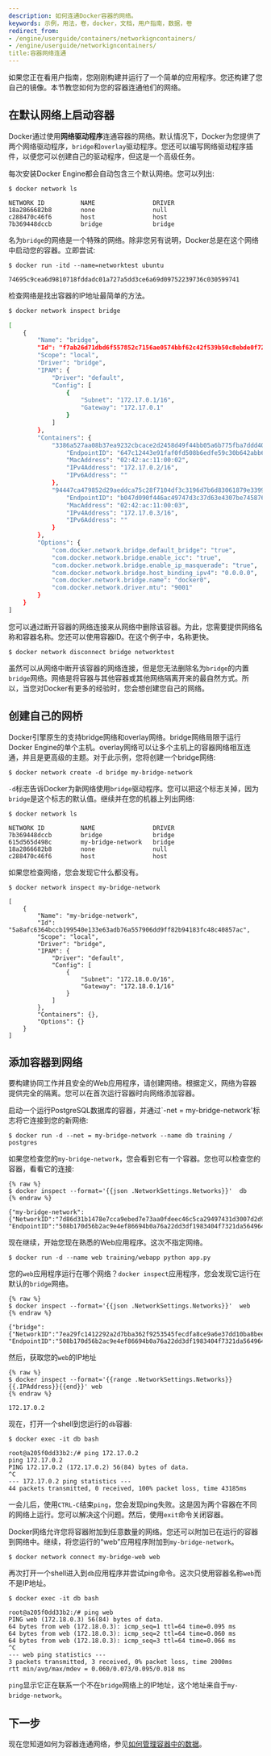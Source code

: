 ```yaml
---
description: 如何连通Docker容器的网络。
keywords: 示例，用法，卷，docker，文档，用户指南，数据，卷
redirect_from:
- /engine/userguide/containers/networkigncontainers/
- /engine/userguide/networkigncontainers/
title:容器网络连通
---
```



如果您正在看用户指南，您刚刚构建并运行了一个简单的应用程序。您还构建了您自己的镜像。本节教您如何为您的容器连通他们的网络。

## 在默认网络上启动容器

Docker通过使用**网络驱动程序**连通容器的网络。默认情况下，Docker为您提供了两个网络驱动程序，`bridge`和`overlay`驱动程序。您还可以编写网络驱动程序插件，以便您可以创建自己的驱动程序，但这是一个高级任务。

每次安装Docker Engine都会自动包含三个默认网络。您可以列出:

	$ docker network ls

    NETWORK ID          NAME                DRIVER
    18a2866682b8        none                null
    c288470c46f6        host                host
    7b369448dccb        bridge              bridge

名为`bridge`的网络是一个特殊的网络。除非您另有说明，Docker总是在这个网络中启动您的容器。立即尝试:

	$ docker run -itd --name=networktest ubuntu

	74695c9cea6d9810718fddadc01a727a5dd3ce6a69d09752239736c030599741

检查网络是找出容器的IP地址最简单的方法。

```bash
$ docker network inspect bridge

[
    {
        "Name": "bridge",
        "Id": "f7ab26d71dbd6f557852c7156ae0574bbf62c42f539b50c8ebde0f728a253b6f",
        "Scope": "local",
        "Driver": "bridge",
        "IPAM": {
            "Driver": "default",
            "Config": [
                {
                    "Subnet": "172.17.0.1/16",
                    "Gateway": "172.17.0.1"
                }
            ]
        },
        "Containers": {
            "3386a527aa08b37ea9232cbcace2d2458d49f44bb05a6b775fba7ddd40d8f92c": {
                "EndpointID": "647c12443e91faf0fd508b6edfe59c30b642abb60dfab890b4bdccee38750bc1",
                "MacAddress": "02:42:ac:11:00:02",
                "IPv4Address": "172.17.0.2/16",
                "IPv6Address": ""
            },
            "94447ca479852d29aeddca75c28f7104df3c3196d7b6d83061879e339946805c": {
                "EndpointID": "b047d090f446ac49747d3c37d63e4307be745876db7f0ceef7b311cbba615f48",
                "MacAddress": "02:42:ac:11:00:03",
                "IPv4Address": "172.17.0.3/16",
                "IPv6Address": ""
            }
        },
        "Options": {
            "com.docker.network.bridge.default_bridge": "true",
            "com.docker.network.bridge.enable_icc": "true",
            "com.docker.network.bridge.enable_ip_masquerade": "true",
            "com.docker.network.bridge.host_binding_ipv4": "0.0.0.0",
            "com.docker.network.bridge.name": "docker0",
            "com.docker.network.driver.mtu": "9001"
        }
    }
]
```

您可以通过断开容器的网络连接来从网络中删除该容器。为此，您需要提供网络名称和容器名称。您还可以使用容器ID。在这个例子中，名称更快。

	$ docker network disconnect bridge networktest

虽然可以从网络中断开该容器的网络连接，但是您无法删除名为`bridge`的内置`bridge`网络。网络是将容器与其他容器或其他网络隔离开来的最自然方式。所以，当您对Docker有更多的经验时，您会想创建您自己的网络。

## 创建自己的网桥

Docker引擎原生的支持bridge网络和overlay网络。bridge网络局限于运行Docker Engine的单个主机。overlay网络可以让多个主机上的容器网络相互连通，并且是更高级的主题。对于此示例，您将创建一个bridge网络:

	$ docker network create -d bridge my-bridge-network

`-d`标志告诉Docker为新网络使用`bridge`驱动程序。您可以把这个标志关掉，因为`bridge`是这个标志的默认值。继续并在您的机器上列出网络:


    $ docker network ls

    NETWORK ID          NAME                DRIVER
    7b369448dccb        bridge              bridge
    615d565d498c        my-bridge-network   bridge
    18a2866682b8        none                null
    c288470c46f6        host                host

如果您检查网络，您会发现它什么都没有。
	
	$ docker network inspect my-bridge-network

    [
        {
            "Name": "my-bridge-network",
            "Id": "5a8afc6364bccb199540e133e63adb76a557906dd9ff82b94183fc48c40857ac",
            "Scope": "local",
            "Driver": "bridge",
            "IPAM": {
                "Driver": "default",
                "Config": [
                    {
                        "Subnet": "172.18.0.0/16",
                        "Gateway": "172.18.0.1/16"
                    }
                ]
            },
            "Containers": {},
            "Options": {}
        }
    ]


## 添加容器到网络

要构建协同工作并且安全的Web应用程序，请创建网络。根据定义，网络为容器提供完全的隔离。您可以在首次运行容器时向网络添加容器。

启动一个运行PostgreSQL数据库的容器，并通过`-net = my-bridge-network'标志将它连接到您的新网络:

	$ docker run -d --net = my-bridge-network --name db training / postgres

如果您检查您的`my-bridge-network`，您会看到它有一个容器。您也可以检查您的容器，看看它的连接:

    {% raw %}
    $ docker inspect --format='{{json .NetworkSettings.Networks}}'  db
    {% endraw %}

    {"my-bridge-network":{"NetworkID":"7d86d31b1478e7cca9ebed7e73aa0fdeec46c5ca29497431d3007d2d9e15ed99",
    "EndpointID":"508b170d56b2ac9e4ef86694b0a76a22dd3df1983404f7321da5649645bf7043","Gateway":"172.18.0.1","IPAddress":"172.18.0.2","IPPrefixLen":16,"IPv6Gateway":"","GlobalIPv6Address":"","GlobalIPv6PrefixLen":0,"MacAddress":"02:42:ac:11:00:02"}}

现在继续，开始您现在熟悉的Web应用程序。这次不指定网络。

	$ docker run -d --name web training/webapp python app.py

您的`web`应用程序运行在哪个网络？`docker inspect`应用程序，您会发现它运行在默认的`bridge`网络。

    {% raw %}
    $ docker inspect --format='{{json .NetworkSettings.Networks}}'  web
    {% endraw %}

    {"bridge":{"NetworkID":"7ea29fc1412292a2d7bba362f9253545fecdfa8ce9a6e37dd10ba8bee7129812",
    "EndpointID":"508b170d56b2ac9e4ef86694b0a76a22dd3df1983404f7321da5649645bf7043","Gateway":"172.17.0.1","IPAddress":"172.17.0.2","IPPrefixLen":16,"IPv6Gateway":"","GlobalIPv6Address":"","GlobalIPv6PrefixLen":0,"MacAddress":"02:42:ac:11:00:02"}}

然后，获取您的`web`的IP地址


    {% raw %}
    $ docker inspect --format='{{range .NetworkSettings.Networks}}{{.IPAddress}}{{end}}' web
    {% endraw %}

    172.17.0.2

现在，打开一个shell到您运行的`db`容器:

	$ docker exec -it db bash

    root@a205f0dd33b2:/# ping 172.17.0.2
    ping 172.17.0.2
    PING 172.17.0.2 (172.17.0.2) 56(84) bytes of data.
    ^C
    --- 172.17.0.2 ping statistics ---
    44 packets transmitted, 0 received, 100% packet loss, time 43185ms

一会儿后，使用`CTRL-C`结束`ping`，您会发现ping失败。这是因为两个容器在不同的网络上运行。您可以解决这个问题。然后，使用`exit`命令关闭容器。

Docker网络允许您将容器附加到任意数量的网络。您还可以附加已在运行的容器到网络中。继续，将您运行的“web”应用程序附加到`my-bridge-network`。

	$ docker network connect my-bridge-web web

再次打开一个shell进入到`db`应用程序并尝试ping命令。这次只使用容器名称`web`而不是IP地址。


    $ docker exec -it db bash

    root@a205f0dd33b2:/# ping web
    PING web (172.18.0.3) 56(84) bytes of data.
    64 bytes from web (172.18.0.3): icmp_seq=1 ttl=64 time=0.095 ms
    64 bytes from web (172.18.0.3): icmp_seq=2 ttl=64 time=0.060 ms
    64 bytes from web (172.18.0.3): icmp_seq=3 ttl=64 time=0.066 ms
    ^C
    --- web ping statistics ---
    3 packets transmitted, 3 received, 0% packet loss, time 2000ms
    rtt min/avg/max/mdev = 0.060/0.073/0.095/0.018 ms
    
`ping`显示它正在联系一个不在`bridge`网络上的IP地址，这个地址来自于`my-bridge-network`。

## 下一步

现在您知道如何为容器连通网络，参见[如何管理容器中的数据](dockervolumes.md)。